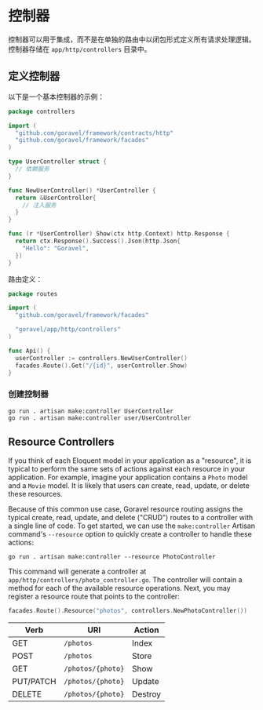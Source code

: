 # 控制器

控制器可以用于集成，而不是在单独的路由中以闭包形式定义所有请求处理逻辑。 控制器存储在 `app/http/controllers` 目录中。

## 定义控制器

以下是一个基本控制器的示例：

```go
package controllers

import (
  "github.com/goravel/framework/contracts/http"
  "github.com/goravel/framework/facades"
)

type UserController struct {
  // 依赖服务
}

func NewUserController() *UserController {
  return &UserController{
    // 注入服务
  }
}

func (r *UserController) Show(ctx http.Context) http.Response {
  return ctx.Response().Success().Json(http.Json{
    "Hello": "Goravel",
  })
}
```

路由定义：

```go
package routes

import (
  "github.com/goravel/framework/facades"

  "goravel/app/http/controllers"
)

func Api() {
  userController := controllers.NewUserController()
  facades.Route().Get("/{id}", userController.Show)
}
```

### 创建控制器

```shell
go run . artisan make:controller UserController
go run . artisan make:controller user/UserController
```

## Resource Controllers

If you think of each Eloquent model in your application as a "resource", it is typical to perform the same sets of
actions against each resource in your application. For example, imagine your application contains a `Photo` model and a
`Movie` model. It is likely that users can create, read, update, or delete these resources.

Because of this common use case, Goravel resource routing assigns the typical create, read, update, and delete ("CRUD")
routes to a controller with a single line of code. To get started, we can use the `make:controller` Artisan command's
`--resource` option to quickly create a controller to handle these actions:

```shell
go run . artisan make:controller --resource PhotoController
```

This command will generate a controller at `app/http/controllers/photo_controller.go`. The controller will contain a
method for each of the available resource operations. Next, you may register a resource route that points to the
controller:

```go
facades.Route().Resource("photos", controllers.NewPhotoController())
```

| Verb      | URI               | Action  |
| --------- | ----------------- | ------- |
| GET       | `/photos`         | Index   |
| POST      | `/photos`         | Store   |
| GET       | `/photos/{photo}` | Show    |
| PUT/PATCH | `/photos/{photo}` | Update  |
| DELETE    | `/photos/{photo}` | Destroy |
